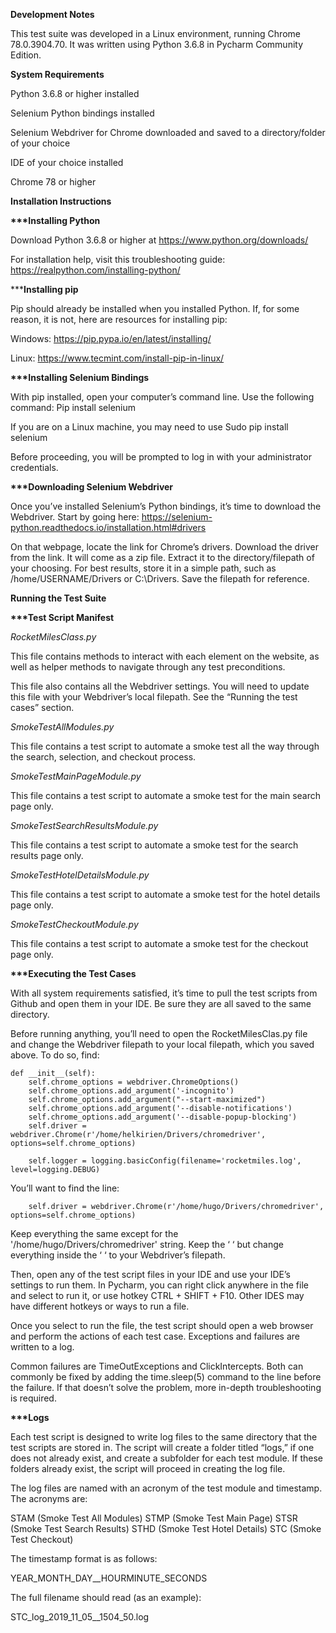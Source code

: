 <b>Development Notes</b>

This test suite was developed in a Linux environment, running Chrome 78.0.3904.70. It was written using Python 3.6.8 in Pycharm Community Edition.

<b>System Requirements</b>

Python 3.6.8 or higher installed

Selenium Python bindings installed

Selenium Webdriver for Chrome downloaded and saved to a directory/folder of your choice

IDE of your choice installed

Chrome 78 or higher

<b>Installation Instructions</b>

<b>***Installing Python</b>

Download Python 3.6.8 or higher at https://www.python.org/downloads/

For installation help, visit this troubleshooting guide: https://realpython.com/installing-python/

***<b>Installing pip</b>

Pip should already be installed when you installed Python. If, for some reason, it is not, here are resources for installing pip:

Windows: https://pip.pypa.io/en/latest/installing/

Linux: https://www.tecmint.com/install-pip-in-linux/

<b>***Installing Selenium Bindings</b>

With pip installed, open your computer’s command line. Use the following command:
Pip install selenium

If you are on a Linux machine, you may need to use 
Sudo pip install selenium

Before proceeding, you will be prompted to log in with your administrator credentials.

<b>***Downloading Selenium Webdriver</b>

Once you’ve installed Selenium’s Python bindings, it’s time to download the Webdriver. Start by going here: https://selenium-python.readthedocs.io/installation.html#drivers

On that webpage, locate the link for Chrome’s drivers. Download the driver from the link. It will come as a zip file. Extract it to the directory/filepath of your choosing. For best results, store it in a simple path, such as /home/USERNAME/Drivers or C:\\Drivers. Save the filepath for reference.

<b>Running the Test Suite</b>

<b>***Test Script Manifest</b>

<i>RocketMilesClass.py</i>

This file contains methods to interact with each element on the website, as well as helper methods to navigate through any test preconditions. 

This file also contains all the Webdriver settings. You will need to update this file with your Webdriver’s local filepath. See the “Running the test cases” section.

<i>SmokeTestAllModules.py</i>

This file contains a test script to automate a smoke test all the way through the search, selection, and checkout process.

<i>SmokeTestMainPageModule.py</i>

This file contains a test script to automate a smoke test for the main search page only.

<i>SmokeTestSearchResultsModule.py</i>

This file contains a test script to automate a smoke test for the search results page only.

<i>SmokeTestHotelDetailsModule.py</i>

This file contains a test script to automate a smoke test for the hotel details page only.

<i>SmokeTestCheckoutModule.py</i>

This file contains a test script to automate a smoke test for the checkout page only.

<b>***Executing the Test Cases</b>

With all system requirements satisfied, it’s time to pull the test scripts from Github and open them in your IDE. Be sure they are all saved to the same directory.

Before running anything, you’ll need to open the RocketMilesClas.py file and change the Webdriver filepath to your local filepath, which you saved above. To do so, find: 

    def __init__(self):
        self.chrome_options = webdriver.ChromeOptions()
        self.chrome_options.add_argument('-incognito')
        self.chrome_options.add_argument("--start-maximized")
        self.chrome_options.add_argument('--disable-notifications')
        self.chrome_options.add_argument('--disable-popup-blocking')
        self.driver = webdriver.Chrome(r'/home/helkirien/Drivers/chromedriver', options=self.chrome_options)

        self.logger = logging.basicConfig(filename='rocketmiles.log', level=logging.DEBUG)

You’ll want to find the line: 

        self.driver = webdriver.Chrome(r'/home/hugo/Drivers/chromedriver', options=self.chrome_options)

Keep everything the same except for the '/home/hugo/Drivers/chromedriver' string. Keep the ‘ ‘ but change everything inside the ‘ ‘ to your Webdriver’s filepath. 

Then, open any of the test script files in your IDE and use your IDE’s settings to run them. In Pycharm, you can right click anywhere in the file and select to run it, or use hotkey CTRL + SHIFT + F10. Other IDES may have different hotkeys or ways to run a file. 

Once you select to run the file, the test script should open a web browser and perform the actions of each test case. Exceptions and failures are written to a log.

Common failures are TimeOutExceptions and ClickIntercepts. Both can commonly be fixed by adding the time.sleep(5) command to the line before the failure. If that doesn’t solve the problem, more in-depth troubleshooting is required.

<b>***Logs</b>

Each test script is designed to write log files to the same directory that the test scripts are stored in. The script will create a folder titled “logs,” if one does not already exist, and create a subfolder for each test module. If these folders already exist, the script will proceed in creating the log file.

The log files are named with an acronym of the test module and timestamp. The acronyms are:

STAM (Smoke Test All Modules)
STMP (Smoke Test Main Page)
STSR (Smoke Test Search Results)
STHD (Smoke Test Hotel Details)
STC (Smoke Test Checkout)

The timestamp format is as follows:

YEAR_MONTH_DAY__HOURMINUTE_SECONDS

The full filename should read (as an example):

STC_log_2019_11_05__1504_50.log


